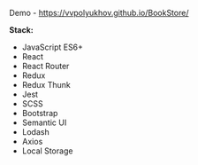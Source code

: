 Demo - https://vvpolyukhov.github.io/BookStore/

**Stack:**

* JavaScript ES6+
* React
* React Router
* Redux
* Redux Thunk
* Jest
* SCSS
* Bootstrap
* Semantic UI
* Lodash
* Axios
* Local Storage
